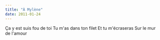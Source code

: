 ```yaml
---
title: "À Mylène"
date: 2011-01-24
---
```


Ça y est suis fou de toi
Tu m'as dans ton filet
Et tu m'écraseras
Sur le mur de l'amour
